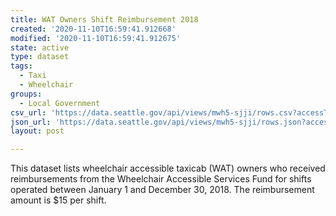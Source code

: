 ```yaml
---
title: WAT Owners Shift Reimbursement 2018
created: '2020-11-10T16:59:41.912668'
modified: '2020-11-10T16:59:41.912675'
state: active
type: dataset
tags:
  - Taxi
  - Wheelchair
groups:
  - Local Government
csv_url: 'https://data.seattle.gov/api/views/mwh5-sjji/rows.csv?accessType=DOWNLOAD'
json_url: 'https://data.seattle.gov/api/views/mwh5-sjji/rows.json?accessType=DOWNLOAD'
layout: post

---
```

This dataset lists wheelchair accessible taxicab (WAT) owners who received reimbursements from the Wheelchair Accessible Services Fund for shifts operated between January 1 and December 30, 2018. The reimbursement amount is $15 per shift.

